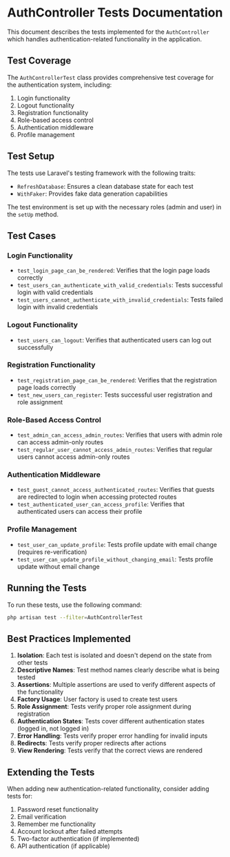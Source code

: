 # AuthController Tests Documentation

This document describes the tests implemented for the `AuthController` which handles authentication-related functionality in the application.

## Test Coverage

The `AuthControllerTest` class provides comprehensive test coverage for the authentication system, including:

1. Login functionality
2. Logout functionality
3. Registration functionality
4. Role-based access control
5. Authentication middleware
6. Profile management

## Test Setup

The tests use Laravel's testing framework with the following traits:
- `RefreshDatabase`: Ensures a clean database state for each test
- `WithFaker`: Provides fake data generation capabilities

The test environment is set up with the necessary roles (admin and user) in the `setUp` method.

## Test Cases

### Login Functionality

- `test_login_page_can_be_rendered`: Verifies that the login page loads correctly
- `test_users_can_authenticate_with_valid_credentials`: Tests successful login with valid credentials
- `test_users_cannot_authenticate_with_invalid_credentials`: Tests failed login with invalid credentials

### Logout Functionality

- `test_users_can_logout`: Verifies that authenticated users can log out successfully

### Registration Functionality

- `test_registration_page_can_be_rendered`: Verifies that the registration page loads correctly
- `test_new_users_can_register`: Tests successful user registration and role assignment

### Role-Based Access Control

- `test_admin_can_access_admin_routes`: Verifies that users with admin role can access admin-only routes
- `test_regular_user_cannot_access_admin_routes`: Verifies that regular users cannot access admin-only routes

### Authentication Middleware

- `test_guest_cannot_access_authenticated_routes`: Verifies that guests are redirected to login when accessing protected routes
- `test_authenticated_user_can_access_profile`: Verifies that authenticated users can access their profile

### Profile Management

- `test_user_can_update_profile`: Tests profile update with email change (requires re-verification)
- `test_user_can_update_profile_without_changing_email`: Tests profile update without email change

## Running the Tests

To run these tests, use the following command:

```bash
php artisan test --filter=AuthControllerTest
```

## Best Practices Implemented

1. **Isolation**: Each test is isolated and doesn't depend on the state from other tests
2. **Descriptive Names**: Test method names clearly describe what is being tested
3. **Assertions**: Multiple assertions are used to verify different aspects of the functionality
4. **Factory Usage**: User factory is used to create test users
5. **Role Assignment**: Tests verify proper role assignment during registration
6. **Authentication States**: Tests cover different authentication states (logged in, not logged in)
7. **Error Handling**: Tests verify proper error handling for invalid inputs
8. **Redirects**: Tests verify proper redirects after actions
9. **View Rendering**: Tests verify that the correct views are rendered

## Extending the Tests

When adding new authentication-related functionality, consider adding tests for:

1. Password reset functionality
2. Email verification
3. Remember me functionality
4. Account lockout after failed attempts
5. Two-factor authentication (if implemented)
6. API authentication (if applicable)
